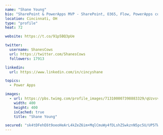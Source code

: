 ```yaml
---
name: "Shane Young"
bio: "SharePoint & PowerApps MVP - SharePoint, O365, Flow, PowerApps consulting? @PowerApps911 | Pure Snark? You found it."
location: Cincinnati, OH
type: "profile"
heat: 72

website: https://t.co/91p5BQ3pUe

twitter:
  username: ShanesCows
  url: https://twitter.com/ShanesCows
  followers: 17913

linkedin:
  url: https://www.linkedin.com/in/cincyshane

topics:
  - Power Apps

images:
  - url: https://pbs.twimg.com/profile_images/713100007398883329/qUzvsvQ3_400x400.jpg
    width: 400
    height: 400
    isCached: true
    title: "Shane Young"

secured: "sk4tDFehE6t9oeoHeArL4kZeZ6im+MqlCmuWy4fDLshZSwkznN5pc5U/UP5TWOGQjC0lu0DD2maJN29CMxuBXfgOi+kEvAEPlqOETvV4/m3kRHSPDOq+7qH0TiuSDE8xIVcn/wU5tUm4JQNGLCluRrnsuk86kRAPoPICg/RsRyH0KS3EES7MtF7HFoUklL3AyBArRXC4FH2AwYGB/VwLqAla8o4k43OB5zAGz5yLFaYvfNferozlYPsLXYBn12uxXT2yz/ORnmHEwXSOGvxNh8yiv0ntfttcq0uXk/jm9nI0YzAR8U79o11EvsQZ9SUx3/F8trqnQGsLYG9/ie50Jdq34TKP3Fg8LlVS/CYzN+dNBNjHdd0YVqnZKiezrHc2NpC4AaU/YvOpMk0jRDXMxFZ9OhkEmhCWlCl3NBPYrjw=;7Zyhmfpn2RzqnAMJKS6dfQ=="
---
```


